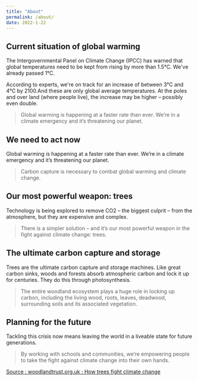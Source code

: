 ```yaml
---
title: "About"
permalink: /about/
date: 2022-1-22
---
```

## Current situation of global warming
The Intergovernmental Panel on Climate Change (IPCC) has warned that global temperatures need to be kept from rising by more than 1.5°C. We've already passed 1°C. 

According to experts, we're on track for an increase of between 3°C and 4°C by 2100.And these are only global average temperatures. 
At the poles and over land (where people live), the increase may be higher – possibly even double.

> Global warming is happening at a faster rate than ever. 
We’re in a climate emergency and it’s threatening our planet.

## We need to act now
Global warming is happening at a faster rate than ever. 
We’re in a climate emergency and it’s threatening our planet.

> Carbon capture is necessary to combat global warming and climate change.

## Our most powerful weapon: trees
Technology is being explored to remove CO2 – the biggest culprit – from the atmosphere, but they are expensive and complex.

> There is a simpler solution – and it’s our most powerful weapon in the fight against climate change: trees.

## The ultimate carbon capture and storage
Trees are the ultimate carbon capture and storage machines. Like great carbon sinks, woods and forests absorb atmospheric carbon and lock it up for centuries. They do this through photosynthesis.

> The entire woodland ecosystem plays a huge role in locking up carbon, including the living wood, roots, leaves, deadwood, surrounding soils and its associated vegetation.

## Planning for the future
Tackling this crisis now means leaving the world in a liveable state for future generations.

> By working with schools and communities, we’re empowering people to take the fight against climate change into their own hands.

[Source : woodlandtrust.org.uk : How trees fight climate change](https://www.woodlandtrust.org.uk/trees-woods-and-wildlife/british-trees/how-trees-fight-climate-change/)